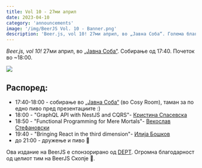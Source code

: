 ```yaml
---
title: Vol 10 - 27ми април
date: 2023-04-10
category: 'announcements'
image: '/img/BeerJS Vol. 10 - Banner.png'
description: 'Beer.js, vol 10! 27ми април, во „Јавна Соба“. Голема благодарност до DEPT за поддршката!'
---
```


_Beer.js, vol 10!_ 27ми април, во [„Јавна Соба“](https://www.facebook.com/publicroomskopje/). Собирање од 17:40. Почеток
во ~18:00.

<img src="/img/BeerJS Vol. 10 - Banner.png" />

## Распоред:

- 17:40-18:00 - собирање во [„Јавна Соба“](https://www.facebook.com/publicroomskopje/) (во Cosy Room), таман за по едно
  пиво пред презeнтациите :)
- 18:00 - "GraphQL API with NestJS and CQRS"-
  [Кристина Спасевска](https://www.linkedin.com/in/kristina-spasevska-771501160/)
- 18:50 - "Functional Programming for Mere Mortals"- [Векослав Стефановски](https://www.linkedin.com/in/swekster/)
- 19:40 - "Bringing React in the third dimension"- [Илија Бошков](https://www.linkedin.com/in/ilija-boshkov/)
- до 21:00 - дружење и пиво 🍻

Ова издание на BeerJS е спонзорирано од [DEPT](https://www.deptagency.com). Огромна блaгодарност од целиот тим на BeerJS
Скопје 🍻.

